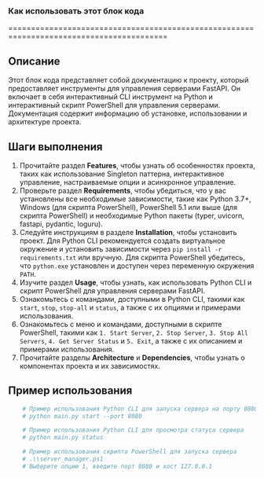 ### Как использовать этот блок кода

=========================================================================================

Описание
-------------------------
Этот блок кода представляет собой документацию к проекту, который предоставляет инструменты для управления серверами FastAPI. Он включает в себя интерактивный CLI инструмент на Python и интерактивный скрипт PowerShell для управления серверами. Документация содержит информацию об установке, использовании и архитектуре проекта.

Шаги выполнения
-------------------------
1.  Прочитайте раздел **Features**, чтобы узнать об особенностях проекта, таких как использование Singleton паттерна, интерактивное управление, настраиваемые опции и асинхронное управление.
2.  Проверьте раздел **Requirements**, чтобы убедиться, что у вас установлены все необходимые зависимости, такие как Python 3.7+, Windows (для скрипта PowerShell), PowerShell 5.1 или выше (для скрипта PowerShell) и необходимые Python пакеты (typer, uvicorn, fastapi, pydantic, loguru).
3.  Следуйте инструкциям в разделе **Installation**, чтобы установить проект. Для Python CLI рекомендуется создать виртуальное окружение и установить зависимости через `pip install -r requirements.txt` или вручную. Для скрипта PowerShell убедитесь, что `python.exe` установлен и доступен через переменную окружения `PATH`.
4.  Изучите раздел **Usage**, чтобы узнать, как использовать Python CLI и скрипт PowerShell для управления серверами FastAPI.
5.  Ознакомьтесь с командами, доступными в Python CLI, такими как `start`, `stop`, `stop-all` и `status`, а также с их опциями и примерами использования.
6.  Ознакомьтесь с меню и командами, доступными в скрипте PowerShell, такими как `1. Start Server`, `2. Stop Server`, `3. Stop All Servers`, `4. Get Server Status` и `5. Exit`, а также с их описанием и примерами использования.
7.  Прочитайте разделы **Architecture** и **Dependencies**, чтобы узнать о компонентах проекта и их зависимостях.

Пример использования
-------------------------

```python
    # Пример использования Python CLI для запуска сервера на порту 8080
    # python main.py start --port 8080

    # Пример использования Python CLI для просмотра статуса сервера
    # python main.py status

    # Пример использования скрипта PowerShell для запуска сервера
    # .\\server_manager.ps1
    # Выберите опцию 1, введите порт 8080 и хост 127.0.0.1
```